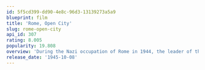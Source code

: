 ```yaml
---
id: 5f5cd399-dd90-4e8c-96d3-13139273a5a9
blueprint: film
title: 'Rome, Open City'
slug: rome-open-city
api_id: 307
rating: 8.005
popularity: 19.808
overview: 'During the Nazi occupation of Rome in 1944, the leader of the Resistance is chased by the Nazis as he seeks refuge and a way to escape.'
release_date: '1945-10-08'
---
```


